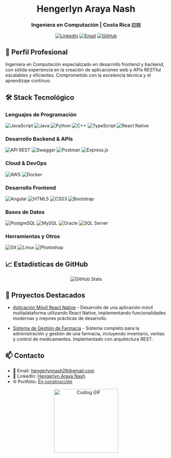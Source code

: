 <div align="center">
  <h1>Hengerlyn Araya Nash</h1>
  <h3>Ingeniera en Computación | Costa Rica 🇨🇷</h3>
  
  [![LinkedIn](https://img.shields.io/badge/-LinkedIn-0077B5?style=flat&logo=linkedin&logoColor=white)](www.linkedin.com/in/hnash-araya)
  [![Email](https://img.shields.io/badge/-Email-D14836?style=flat&logo=gmail&logoColor=white)](mailto:hengerlynash26@gmail.com)
  [![GitHub](https://img.shields.io/badge/-GitHub-181717?style=flat&logo=github)](https://github.com/Nash232305)
</div>

## 💼 Perfil Profesional
Ingeniera en Computación especializado en desarrollo frontend y backend, con sólida experiencia en la creación de aplicaciones web y APIs RESTful escalables y eficientes. Comprometido con la excelencia técnica y el aprendizaje continuo.

## 🛠️ Stack Tecnológico

### Lenguajes de Programación
![JavaScript](https://img.shields.io/badge/-JavaScript-F7DF1E?style=flat&logo=javascript&logoColor=black)
![Java](https://img.shields.io/badge/-Java-007396?style=flat&logo=java&logoColor=white)
![Python](https://img.shields.io/badge/-Python-3776AB?style=flat&logo=python&logoColor=white)
![C++](https://img.shields.io/badge/-C++-00599C?style=flat&logo=c%2B%2B&logoColor=white)
![TypeScript](https://img.shields.io/badge/-TypeScript-3178C6?style=flat&logo=typescript&logoColor=white)
![React Native](https://img.shields.io/badge/-React_Native-61DAFB?style=flat&logo=react&logoColor=black)

### Desarrollo Backend & APIs
![API REST](https://img.shields.io/badge/-API%20REST-009688?style=flat&logo=fastapi&logoColor=white)
![Swagger](https://img.shields.io/badge/-Swagger-85EA2D?style=flat&logo=swagger&logoColor=black)
![Postman](https://img.shields.io/badge/-Postman-FF6C37?style=flat&logo=postman&logoColor=white)
![Express.js](https://img.shields.io/badge/-Express.js-000000?style=flat&logo=express&logoColor=white)

### Cloud & DevOps
![AWS](https://img.shields.io/badge/-AWS-232F3E?style=flat&logo=amazon-aws&logoColor=white)
![Docker](https://img.shields.io/badge/-Docker-2496ED?style=flat&logo=docker&logoColor=white)

### Desarrollo Frontend
![Angular](https://img.shields.io/badge/-Angular-DD0031?style=flat&logo=angular&logoColor=white)
![HTML5](https://img.shields.io/badge/-HTML5-E34F26?style=flat&logo=html5&logoColor=white)
![CSS3](https://img.shields.io/badge/-CSS3-1572B6?style=flat&logo=css3&logoColor=white)
![Bootstrap](https://img.shields.io/badge/-Bootstrap-7952B3?style=flat&logo=bootstrap&logoColor=white)

### Bases de Datos
![PostgreSQL](https://img.shields.io/badge/-PostgreSQL-336791?style=flat&logo=postgresql&logoColor=white)
![MySQL](https://img.shields.io/badge/-MySQL-4479A1?style=flat&logo=mysql&logoColor=white)
![Oracle](https://img.shields.io/badge/-Oracle-F80000?style=flat&logo=oracle&logoColor=white)
![SQL Server](https://img.shields.io/badge/-SQL%20Server-CC2927?style=flat&logo=microsoft-sql-server&logoColor=white)

### Herramientas y Otros
![Git](https://img.shields.io/badge/-Git-F05032?style=flat&logo=git&logoColor=white)
![Linux](https://img.shields.io/badge/-Linux-FCC624?style=flat&logo=linux&logoColor=black)
![Photoshop](https://img.shields.io/badge/-Photoshop-31A8FF?style=flat&logo=adobe-photoshop&logoColor=white)

## 📈 Estadísticas de GitHub
<div align="center">
  <img src="https://github-readme-stats.vercel.app/api?username=Nash232305&show_icons=true&theme=tokyonight" alt="GitHub Stats" />
</div>

## 🌱 Proyectos Destacados
- [Aplicación Móvil React Native](https://github.com/Nash232305/Aplicacion_movil_ReactNative) - Desarrollo de una aplicación móvil multiplataforma utilizando React Native, implementando funcionalidades modernas y mejores prácticas de desarrollo.

- [Sistema de Gestión de Farmacia](https://github.com/Nash232305/Farmacia) - Sistema completo para la administración y gestión de una farmacia, incluyendo inventario, ventas y control de medicamentos. Implementado con arquitectura REST.

## 📫 Contacto
- 📧 Email: [hengerlynnash26@gmail.com](mailto:hengerlynash26@gmail.com)
- 💼 LinkedIn: [Hengerlyn Araya Nash](www.linkedin.com/in/hnash-araya)
- 🌐 Portfolio: [En construcción]()

<div align="center">
  <img src="https://i.pinimg.com/originals/21/11/61/21116158daaeb1459b4ec0758505e1ad.gif" width="200" alt="Coding GIF" />
</div>
